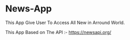 # News-App
 This App Give User To Access All New in Arround World.
 
 This App Based on The API :- https://newsapi.org/
